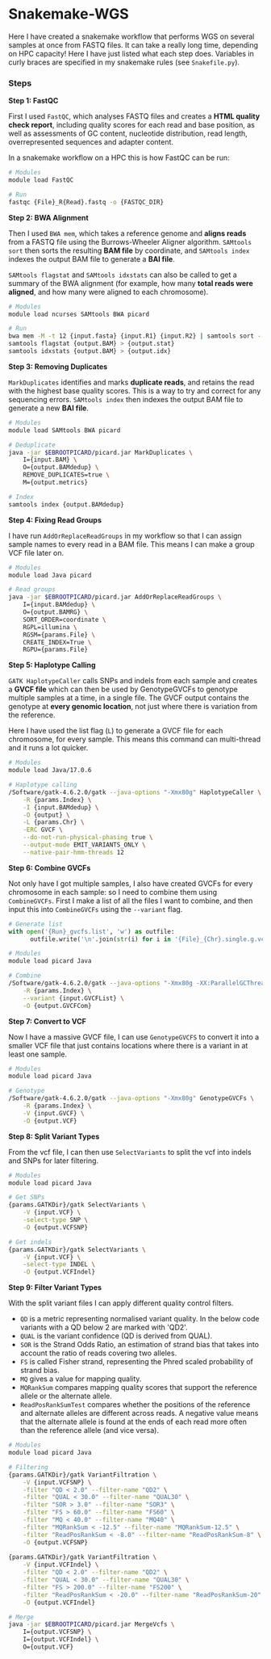 # Snakemake-WGS
Here I have created a snakemake workflow that performs WGS on several samples at once from FASTQ files. It can take a really long time, depending on HPC capacity! Here I have just listed what each step does. Variables in curly braces are specified in my snakemake rules (see `Snakefile.py`).

### Steps
**Step 1: FastQC**

First I used `FastQC`, which analyses FASTQ files and creates a **HTML quality check report**, including quality scores for each read and base position, as well as assessments of GC content, nucleotide distribution, read length, overrepresented sequences and adapter content. 

In a snakemake workflow on a HPC this is how FastQC can be run:
```bash
# Modules
module load FastQC

# Run
fastqc {File}_R{Read}.fastq -o {FASTQC_DIR}
```

**Step 2: BWA Alignment**

Then I used `BWA mem`, which takes a reference genome and **aligns reads** from a FASTQ file using the Burrows-Wheeler Aligner algorithm. `SAMtools sort` then sorts the resulting **BAM file** by coordinate, and `SAMtools index` indexes the output BAM file to generate a **BAI file**. 

`SAMtools flagstat` and `SAMtools idxstats` can also be called to get a summary of the BWA alignment (for example, how many **total reads were aligned**, and how many were aligned to each chromosome).

```bash
# Modules
module load ncurses SAMtools BWA picard

# Run
bwa mem -M -t 12 {input.fasta} {input.R1} {input.R2} | samtools sort - -O bam | tee {output.BAM} | samtools index - {output.BAI}
samtools flagstat {output.BAM} > {output.stat} 
samtools idxstats {output.BAM} > {output.idx} 
```

**Step 3: Removing Duplicates**

`MarkDuplicates` identifies and marks **duplicate reads**, and retains the read with the highest base quality scores. This is a way to try and correct for any sequencing errors. `SAMtools index` then indexes the output BAM file to generate a new **BAI file**.

```bash
# Modules
module load SAMtools BWA picard

# Deduplicate
java -jar $EBROOTPICARD/picard.jar MarkDuplicates \
    I={input.BAM} \
    O={output.BAMdedup} \
    REMOVE_DUPLICATES=true \
    M={output.metrics}

# Index
samtools index {output.BAMdedup}
```

**Step 4: Fixing Read Groups**

I have run `AddOrReplaceReadGroups` in my workflow so that I can assign sample names to every read in a BAM file. This means I can make a group VCF file later on. 

```bash
# Modules
module load Java picard

# Read groups
java -jar $EBROOTPICARD/picard.jar AddOrReplaceReadGroups \
    I={input.BAMdedup} \
    O={output.BAMRG} \
    SORT_ORDER=coordinate \
    RGPL=illumina \
    RGSM={params.File} \
    CREATE_INDEX=True \
    RGPU={params.File} 
```

**Step 5: Haplotype Calling**

`GATK HaplotypeCaller` calls SNPs and indels from each sample and creates a **GVCF file** which can then be used by GenotypeGVCFs to genotype multiple samples at a time, in a single file. The GVCF output contains the genotype at **every genomic location**, not just where there is variation from the reference.

Here I have used the list flag (`L`) to generate a GVCF file for each chromosome, for every sample. This means this command can multi-thread and it runs a lot quicker.

```bash
# Modules
module load Java/17.0.6

# Haplotype calling
/Software/gatk-4.6.2.0/gatk --java-options "-Xmx80g" HaplotypeCaller \
    -R {params.Index} \
    -I {input.BAMdedup} \
    -O {output} \
    -L {params.Chr} \
    -ERC GVCF \
    --do-not-run-physical-phasing true \
    --output-mode EMIT_VARIANTS_ONLY \
    --native-pair-hmm-threads 12
```

**Step 6: Combine GVCFs**

Not only have I got multiple samples, I also have created GVCFs for every chromosome in each sample: so I need to combine them using `CombineGVCFs`. First I make a list of all the files I want to combine, and then input this into `CombineGVCFs` using the `--variant` flag.

```python
# Generate list
with open('{Run}_gvcfs.list', 'w') as outfile:
      outfile.write('\n'.join(str(i) for i in '{File}_{Chr}.single.g.vcf.gz'))
```
```bash
# Modules
module load picard Java

# Combine
/Software/gatk-4.6.2.0/gatk --java-options "-Xmx80g -XX:ParallelGCThreads=6 -Djava.io.tmpdir=./" CombineGVCFs \
    -R {params.Index} \
    --variant {input.GVCFList} \
    -O {output.GVCFCom}
```

**Step 7: Convert to VCF**

Now I have a massive GVCF file, I can use `GenotypeGVCFS` to convert it into a smaller VCF file that just contains locations where there is a variant in at least one sample. 

```bash
# Modules
module load picard Java

# Genotype
/Software/gatk-4.6.2.0/gatk --java-options "-Xmx80g" GenotypeGVCFs \
    -R {params.Index} \
    -V {input.GVCF} \
    -O {output.VCF}
```

**Step 8: Split Variant Types**

From the vcf file, I can then use `SelectVariants` to split the vcf into indels and SNPs for later filtering.

```bash
# Modules
module load picard Java

# Get SNPs    
{params.GATKDir}/gatk SelectVariants \
    -V {input.VCF} \
    -select-type SNP \
    -O {output.VCFSNP}

# Get indels
{params.GATKDir}/gatk SelectVariants \
    -V {input.VCF} \
    -select-type INDEL \
    -O {output.VCFIndel}
```

**Step 9: Filter Variant Types**

With the split variant files I can apply different quality control filters.
- `QD` is a metric representing normalised variant quality. In the below code variants with a QD below 2 are marked with 'QD2'.
- `QUAL` is the variant confidence (QD is derived from QUAL).
- `SOR` is the Strand Odds Ratio, an estimation of strand bias that takes into account the ratio of reads covering two alleles.
- `FS` is called Fisher strand, representing the Phred scaled probability of strand bias.
- `MQ` gives a value for mapping quality.
- `MQRankSum` compares mapping quality scores that support the reference allele or the alternate allele.
- `ReadPosRankSumTest` compares whether the positions of the reference and alternate alleles are different across reads. A negative value means that the alternate allele is found at the ends of each read more often than the reference allele (and vice versa).

```bash
# Modules
module load picard Java

# Filtering
{params.GATKDir}/gatk VariantFiltration \
    -V {input.VCFSNP} \
    -filter "QD < 2.0" --filter-name "QD2" \
    -filter "QUAL < 30.0" --filter-name "QUAL30" \
    -filter "SOR > 3.0" --filter-name "SOR3" \
    -filter "FS > 60.0" --filter-name "FS60" \
    -filter "MQ < 40.0" --filter-name "MQ40" \
    -filter "MQRankSum < -12.5" --filter-name "MQRankSum-12.5" \
    -filter "ReadPosRankSum < -8.0" --filter-name "ReadPosRankSum-8" \
    -O {output.VCFSNP}
    
{params.GATKDir}/gatk VariantFiltration \
    -V {input.VCFIndel} \
    -filter "QD < 2.0" --filter-name "QD2" \
    -filter "QUAL < 30.0" --filter-name "QUAL30" \
    -filter "FS > 200.0" --filter-name "FS200" \
    -filter "ReadPosRankSum < -20.0" --filter-name "ReadPosRankSum-20"  \
    -O {output.VCFIndel}

# Merge
java -jar $EBROOTPICARD/picard.jar MergeVcfs \
    I={output.VCFSNP} \
    I={output.VCFIndel} \
    O={output.VCF}
```




